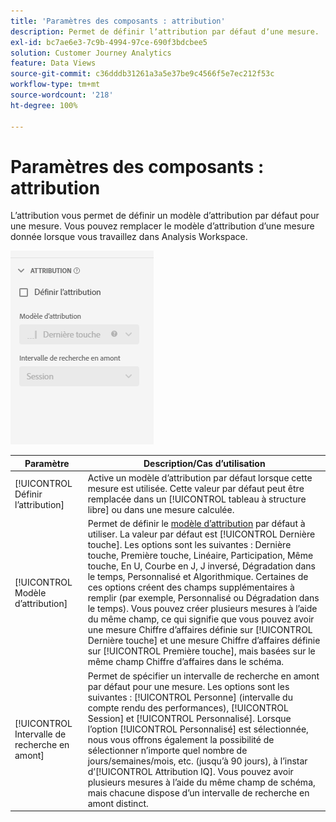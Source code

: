 ```yaml
---
title: 'Paramètres des composants : attribution'
description: Permet de définir lʼattribution par défaut dʼune mesure.
exl-id: bc7ae6e3-7c9b-4994-97ce-690f3bdcbee5
solution: Customer Journey Analytics
feature: Data Views
source-git-commit: c36dddb31261a3a5e37be9c4566f5e7ec212f53c
workflow-type: tm+mt
source-wordcount: '218'
ht-degree: 100%

---
```


# Paramètres des composants : attribution

Lʼattribution vous permet de définir un modèle dʼattribution par défaut pour une mesure. Vous pouvez remplacer le modèle dʼattribution dʼune mesure donnée lorsque vous travaillez dans Analysis Workspace.

![Attribution](../assets/attribution-settings.png)

| Paramètre | Description/Cas d’utilisation |
| --- | --- |
| [!UICONTROL Définir l’attribution] | Active un modèle dʼattribution par défaut lorsque cette mesure est utilisée. Cette valeur par défaut peut être remplacée dans un [!UICONTROL tableau à structure libre] ou dans une mesure calculée. |
| [!UICONTROL Modèle d’attribution] | Permet de définir le [modèle dʼattribution](/help/analysis-workspace/attribution/models.md) par défaut à utiliser. La valeur par défaut est [!UICONTROL Dernière touche]. Les options sont les suivantes : Dernière touche, Première touche, Linéaire, Participation, Même touche, En U, Courbe en J, J inversé, Dégradation dans le temps, Personnalisé et Algorithmique. Certaines de ces options créent des champs supplémentaires à remplir (par exemple, Personnalisé ou Dégradation dans le temps). Vous pouvez créer plusieurs mesures à lʼaide du même champ, ce qui signifie que vous pouvez avoir une mesure Chiffre dʼaffaires définie sur [!UICONTROL Dernière touche] et une mesure Chiffre dʼaffaires définie sur [!UICONTROL Première touche], mais basées sur le même champ Chiffre dʼaffaires dans le schéma. |
| [!UICONTROL Intervalle de recherche en amont] | Permet de spécifier un intervalle de recherche en amont par défaut pour une mesure. Les options sont les suivantes : [!UICONTROL Personne] (intervalle du compte rendu des performances), [!UICONTROL Session] et [!UICONTROL Personnalisé]. Lorsque lʼoption [!UICONTROL Personnalisé] est sélectionnée, nous vous offrons également la possibilité de sélectionner nʼimporte quel nombre de jours/semaines/mois, etc. (jusquʼà 90 jours), à lʼinstar dʼ[!UICONTROL Attribution IQ]. Vous pouvez avoir plusieurs mesures à lʼaide du même champ de schéma, mais chacune dispose dʼun intervalle de recherche en amont distinct. |
